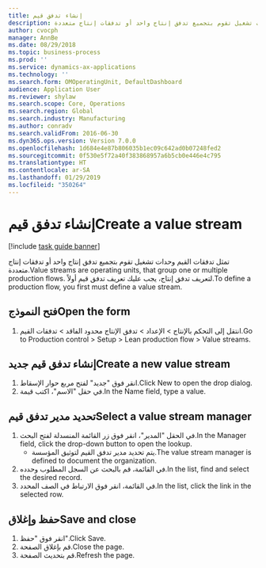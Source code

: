 ```yaml
---
title: إنشاء تدفق قيم
description: تمثل تدفقات القيم وحدات تشغيل تقوم بتجميع تدفق إنتاج واحد أو تدفقات إنتاج متعددة.
author: cvocph
manager: AnnBe
ms.date: 08/29/2018
ms.topic: business-process
ms.prod: ''
ms.service: dynamics-ax-applications
ms.technology: ''
ms.search.form: OMOperatingUnit, DefaultDashboard
audience: Application User
ms.reviewer: shylaw
ms.search.scope: Core, Operations
ms.search.region: Global
ms.search.industry: Manufacturing
ms.author: conradv
ms.search.validFrom: 2016-06-30
ms.dyn365.ops.version: Version 7.0.0
ms.openlocfilehash: 1d684e4e87b806035b1ec09c642ad0b07248fed2
ms.sourcegitcommit: 0f530e5f72a40f383868957a6b5cb0e446e4c795
ms.translationtype: HT
ms.contentlocale: ar-SA
ms.lasthandoff: 01/29/2019
ms.locfileid: "350264"
---
```

# <a name="create-a-value-stream"></a><span data-ttu-id="a229d-103">إنشاء تدفق قيم</span><span class="sxs-lookup"><span data-stu-id="a229d-103">Create a value stream</span></span>

[!include [task guide banner](../../includes/task-guide-banner.md)]

<span data-ttu-id="a229d-104">تمثل تدفقات القيم وحدات تشغيل تقوم بتجميع تدفق إنتاج واحد أو تدفقات إنتاج متعددة.</span><span class="sxs-lookup"><span data-stu-id="a229d-104">Value streams are operating units, that group one or multiple production flows.</span></span> <span data-ttu-id="a229d-105">لتعريف تدفق إنتاج، يجب عليك تعريف تدفق قيم أولاً.</span><span class="sxs-lookup"><span data-stu-id="a229d-105">To define a production flow, you first must define a value stream.</span></span>


## <a name="open-the-form"></a><span data-ttu-id="a229d-106">فتح النموذج</span><span class="sxs-lookup"><span data-stu-id="a229d-106">Open the form</span></span>
1. <span data-ttu-id="a229d-107">انتقل إلى التحكم بالإنتاج > الإعداد > تدفق الإنتاج محدود الفاقد > تدفقات القيم.</span><span class="sxs-lookup"><span data-stu-id="a229d-107">Go to Production control > Setup > Lean production flow > Value streams.</span></span>

## <a name="create-a-new-value-stream"></a><span data-ttu-id="a229d-108">إنشاء تدفق قيم جديد</span><span class="sxs-lookup"><span data-stu-id="a229d-108">Create a new value stream</span></span>
1. <span data-ttu-id="a229d-109">انقر فوق "جديد" لفتح مربع حوار الإسقاط‬.</span><span class="sxs-lookup"><span data-stu-id="a229d-109">Click New to open the drop dialog.</span></span>
2. <span data-ttu-id="a229d-110">في حقل "الاسم"، اكتب قيمة.</span><span class="sxs-lookup"><span data-stu-id="a229d-110">In the Name field, type a value.</span></span>

## <a name="select-a-value-stream-manager"></a><span data-ttu-id="a229d-111">تحديد مدير تدفق قيم</span><span class="sxs-lookup"><span data-stu-id="a229d-111">Select a value stream manager</span></span>
1. <span data-ttu-id="a229d-112">في الحقل "المدير"، انقر فوق زر القائمة المنسدلة لفتح البحث.</span><span class="sxs-lookup"><span data-stu-id="a229d-112">In the Manager field, click the drop-down button to open the lookup.</span></span>
    * <span data-ttu-id="a229d-113">يتم تحديد مدير تدفق القيم لتوثيق المؤسسة.</span><span class="sxs-lookup"><span data-stu-id="a229d-113">The value stream manager is defined to document the organization.</span></span>  
2. <span data-ttu-id="a229d-114">في القائمة، قم بالبحث عن السجل المطلوب وحدده.</span><span class="sxs-lookup"><span data-stu-id="a229d-114">In the list, find and select the desired record.</span></span>
3. <span data-ttu-id="a229d-115">في القائمة، انقر فوق الارتباط في الصف المحدد.</span><span class="sxs-lookup"><span data-stu-id="a229d-115">In the list, click the link in the selected row.</span></span>

## <a name="save-and-close"></a><span data-ttu-id="a229d-116">حفظ وإغلاق</span><span class="sxs-lookup"><span data-stu-id="a229d-116">Save and close</span></span>
1. <span data-ttu-id="a229d-117">انقر فوق "حفظ".</span><span class="sxs-lookup"><span data-stu-id="a229d-117">Click Save.</span></span>
2. <span data-ttu-id="a229d-118">قم بإغلاق الصفحة.</span><span class="sxs-lookup"><span data-stu-id="a229d-118">Close the page.</span></span>
3. <span data-ttu-id="a229d-119">قم بتحديث الصفحة.</span><span class="sxs-lookup"><span data-stu-id="a229d-119">Refresh the page.</span></span>

